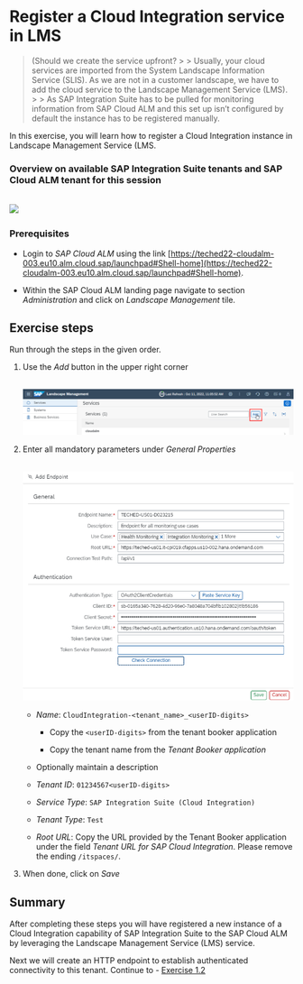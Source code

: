 # Register a Cloud Integration service in LMS

   >(Should we create the service upfront?
    >
    > Usually, your cloud services are imported from the System Landscape Information Service (SLIS). As we are not in a customer landscape, we have to add the cloud service to the Landscape Management Service (LMS). 
    >
    > As SAP Integration Suite has to be pulled for monitoring information from SAP Cloud ALM and this set up isn’t configured by default the instance has to be registered manually.


In this exercise, you will learn how to register a Cloud Integration instance in Landscape Management Service (LMS.

### Overview on available SAP Integration Suite tenants and SAP Cloud ALM tenant for this session

<br>![](/exercises/ex1/images/RegisteredServicesToSuiteTenants.png)

### Prerequisites

- Login to *SAP Cloud ALM* using the link [https://teched22-cloudalm-003.eu10.alm.cloud.sap/launchpad#Shell-home](https://teched22-cloudalm-003.eu10.alm.cloud.sap/launchpad#Shell-home).

- Within the SAP Cloud ALM landing page navigate to section *Administration* and click on *Landscape Management* tile. 

## Exercise steps

Run through the steps in the given order.

1. Use the *Add* button in the upper right corner

      <br>![](/exercises/ex1/images/LMSAdd.png)
      
2.	Enter all mandatory parameters under *General Properties*

	<br>![](/exercises/ex1/images/LMSAddCPIservice.png)
	
    - *Name*: `CloudIntegration-<tenant_name>_<userID-digits>`
       
		- Copy the `<userID-digits>` from the tenant booker application
		
		- Copy the tenant name from  the *Tenant Booker application*
	   
    - Optionally maintain a description
    - *Tenant ID*: `01234567<userID-digits>` 
    - *Service Type*: `SAP Integration Suite (Cloud Integration)`
    - *Tenant Type*: `Test`
    - *Root URL*: Copy the URL provided by the Tenant Booker application under the field *Tenant URL for SAP Cloud Integration*. Please remove the ending `/itspaces/`.
   


  3. When done, click on *Save*
  
## Summary

After completing these steps you will have registered a new instance of a Cloud Integration capability of SAP Integration Suite to the SAP Cloud ALM by leveraging the Landscape Management Service (LMS) service.

Next we will create an HTTP endpoint to establish authenticated connectivity to this tenant. Continue to - [Exercise 1.2](../ex12/)
